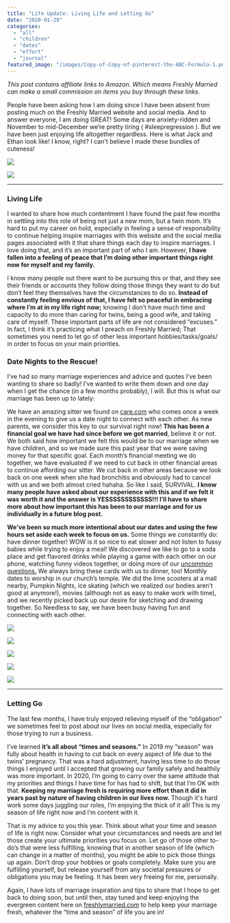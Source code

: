 ```yaml
---
title: "Life Update: Living Life and Letting Go"
date: "2020-01-29"
categories: 
  - "all"
  - "children"
  - "dates"
  - "effort"
  - "journal"
featured_image: "/images/Copy-of-Copy-of-pinterest-the-ABC-Formula-1.png"
---
```


_This post contains affiliate links to Amazon. Which means Freshly Married can make a small commission on items you buy through these links._

People have been asking how I am doing since I have been absent from posting much on the Freshly Married website and social media. And to answer everyone, I am doing GREAT! Some days are anxiety-ridden and November to mid-December we’re pretty tiring ( #sleepregression ). But we have been just enjoying life altogether regardless. Here is what Jack and Ethan look like! I know, right? I can't believe I made these bundles of cuteness!

![](/images/75B164E6-5B17-4722-BC66-F81BA53B8B01.jpeg)

![](/images/9F45CC91-7E92-4A68-AAF8-F12EAB6C94EC-1.jpeg)

* * *

### Living Life

I wanted to share how much contentment I have found the past few months in settling into this role of being not just a new mom, but a twin mom. It’s hard to put my career on hold, especially in feeling a sense of responsibility to continue helping inspire marriages with this website and the social media pages associated with it that share things each day to inspire marriages. I love doing that, and it’s an important part of who I am. However, **I have fallen into a feeling of peace that I’m doing other important things right now for myself and my family.**

I know many people out there want to be pursuing this or that, and they see their friends or accounts they follow doing those things they want to do but don’t feel they themselves have the circumstances to do so. **Instead of constantly feeling envious of that, I have felt so peaceful in embracing where I’m at in my life right now;** knowing I don’t have much time and capacity to do more than caring for twins, being a good wife, and taking care of myself. These important parts of life are not considered “excuses.” In fact, I think it’s practicing what I preach on Freshly Married; That sometimes you need to let go of other less important hobbies/tasks/goals/ in order to focus on your main priorities. 

### Date Nights to the Rescue!

I’ve had so many marriage experiences and advice and quotes I’ve been wanting to share so badly! I’ve wanted to write them down and one day when I get the chance (in a few months probably), I will. But this is what our marriage has been up to lately: 

We have an amazing sitter we found on [care.com](http://care.com) who comes once a week in the evening to give us a date night to connect with each other. As new parents, we consider this key to our survival right now! **This has been a financial goal we have had since before we got married**, believe it or not. We both said how important we felt this would be to our marriage when we have children, and so we made sure this past year that we were saving money for that specific goal. Each month’s financial meeting we do together, we have evaluated if we need to cut back in other financial areas to continue affording our sitter. We cut back in other areas because we look back on one week when she had bronchitis and obviously had to cancel with us and we both almost cried hahaha. So like I said, SURVIVAL. **I know many people have asked about our experience with this and if we felt it was worth it and the answer is YESSSSSSSSSSSS!!! I’ll have to share more about how important this has been to our marriage and for us individually in a future blog post.**

**We’ve been so much more intentional about our dates and using the few hours set aside each week to focus on us.** Some things we constantly do: have dinner together! WOW is it so nice to eat slower and not listen to fussy babies while trying to enjoy a meal! We discovered we like to go to a soda place and get flavored drinks while playing a game with each other on our phone, watching funny videos together, or doing more of our [uncommon questions.](https://amzn.to/2O8Z8ci) We always bring these cards with us to dinner, too! Monthly dates to worship in our church’s temple. We did the lime scooters at a mall nearby, Pumpkin Nights, ice skating (which we realized our bodies aren’t good at anymore!), movies (although not as easy to make work with time), and we recently picked back up our desire for sketching and drawing together. So Needless to say, we have been busy having fun and connecting with each other.

![](/images/490D2C4B-0FF9-47B6-A271-6631A4239E9C.jpeg)

![](/images/33AF0BF8-E434-4EE6-B05E-7EC2CD6810A5.jpeg)

![](/images/19A62D77-9742-42CE-85BD-BB0228EF804F-1.jpeg)

![](/images/3D54BFFB-26D0-449A-B37C-10B330DA28AD.jpeg)

![](/images/69F720B0-8F1C-41D3-85D4-4772C1CD5F5A.jpeg)

* * *

### Letting Go

The last few months, I have truly enjoyed relieving myself of the “obligation” we sometimes feel to post about our lives on social media, especially for those trying to run a business. 

I’ve learned **it’s all about “times and seasons.”** In 2019 my “season” was fully about health in having to cut back on every aspect of life due to the twins’ pregnancy. That was a hard adjustment, having less time to do those things I enjoyed until I accepted that growing our family safely and healthily was more important. In 2020, I’m going to carry over the same attitude that my priorities and things I have time for has had to shift, but that I’m OK with that. **Keeping my marriage fresh is requiring more effort than it did in years past by nature of having children in our lives now.** Though it's hard work some days juggling our roles, I’m enjoying the thick of it all! This is my season of life right now and I’m content with it. 

That is my advice to you this year. Think about what your time and season of life is right now. Consider what your circumstances and needs are and let those create your ultimate priorities you focus on. Let go of those other to-do’s that were less fulfilling, knowing that in another season of life (which can change in a matter of months), you might be able to pick those things up again. Don’t drop your hobbies or goals completely. Make sure you are fulfilling yourself, but release yourself from any societal pressures or obligations you may be feeling. It has been very freeing for me, personally.

Again, I have lots of marriage inspiration and tips to share that I hope to get back to doing soon, but until then, stay tuned and keep enjoying the evergreen content here on [freshlymarried.com](http://freshlymarried.com) to help keep your marriage fresh, whatever the “time and season” of life you are in!
